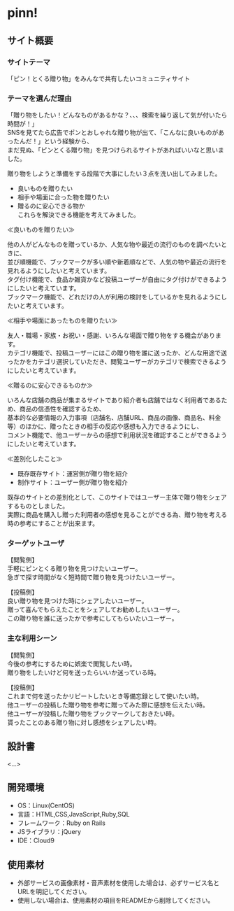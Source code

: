 # pinn!

## サイト概要
### サイトテーマ
「ピン！とくる贈り物」をみんなで共有したいコミュニティサイト


### テーマを選んだ理由
「贈り物をしたい！どんなものがあるかな？、、、検索を繰り返して気が付いたら時間が！」  
SNSを見てたら広告でポンとおしゃれな贈り物が出て、「こんなに良いものがあったんだ！」という経験から、  
まだ見ぬ、「ピンとくる贈り物」を見つけられるサイトがあればいいなと思いました。  

贈り物をしようと準備をする段階で大事にしたい３点を洗い出してみました。  


- 良いものを贈りたい 
- 相手や場面に合った物を贈りたい
- 贈るのに安心できる物か  
これらを解決できる機能を考えてみました。  



≪良いものを贈りたい≫


他の人がどんなものを贈っているか、人気な物や最近の流行のものを調べたいときに、  
並び順機能で、ブックマークが多い順や新着順などで、人気の物や最近の流行を見れるようにしたいと考えています。  
タグ付け機能で、食品か雑貨かなど投稿ユーザーが自由にタグ付けができるようにしたいと考えています。  
ブックマーク機能で、どれだけの人が利用の検討をしているかを見れるようにしたいと考えています。  


≪相手や場面にあったものを贈りたい≫ 


友人・職場・家族・お祝い・感謝、いろんな場面で贈り物をする機会があります。  
カテゴリ機能で、投稿ユーザーにはこの贈り物を誰に送ったか、どんな用途で送ったかをカテゴリ選択していただき、閲覧ユーザーがカテゴリで検索できるようにしたいと考えています。



≪贈るのに安心できるものか≫  


いろんな店舗の商品が集まるサイトであり紹介者も店舗ではなく利用者であるため、商品の信憑性を確認するため、  
基本的な必要情報の入力事項（店舗名、店舗URL、商品の画像、商品名、料金等）のほかに、贈ったときの相手の反応や感想も入力できるようにし、  
コメント機能で、他ユーザーからの感想で利用状況を確認することができるようにしたいと考えています。  




≪差別化したこと≫  


- 既存既存サイト：運営側が贈り物を紹介 
- 制作サイト：ユーザー側が贈り物を紹介  
  
既存のサイトとの差別化として、このサイトではユーザー主体で贈り物をシェアするものとしました。  
実際に商品を購入し贈った利用者の感想を見ることができる為、贈り物を考える時の参考にすることが出来ます。  



### ターゲットユーザ
【閲覧側】  
手軽にピンとくる贈り物を見つけたいユーザー。  
急ぎで探す時間がなく短時間で贈り物を見つけたいユーザー。  

【投稿側】  
良い贈り物を見つけた時にシェアしたいユーザー。  
贈って喜んでもらえたことをシェアしてお勧めしたいユーザー。  
この贈り物を誰に送ったかで参考にしてもらいたいユーザー。  

### 主な利用シーン
【閲覧側】  
今後の参考にするために娯楽で閲覧したい時。  
贈り物をしたいけど何を送ったらいいか迷っている時。  


【投稿側】  
これまで何を送ったかリピートしたいとき等備忘録として使いたい時。  
他ユーザーの投稿した贈り物を参考に贈ってみた際に感想を伝えたい時。  
他ユーザーが投稿した贈り物をブックマークしておきたい時。  
貰ったことのある贈り物に対し感想をシェアしたい時。  

## 設計書
<...>

## 開発環境
- OS：Linux(CentOS)
- 言語：HTML,CSS,JavaScript,Ruby,SQL
- フレームワーク：Ruby on Rails
- JSライブラリ：jQuery
- IDE：Cloud9

## 使用素材
- 外部サービスの画像素材・音声素材を使用した場合は、必ずサービス名とURLを明記してください。
- 使用しない場合は、使用素材の項目をREADMEから削除してください。
